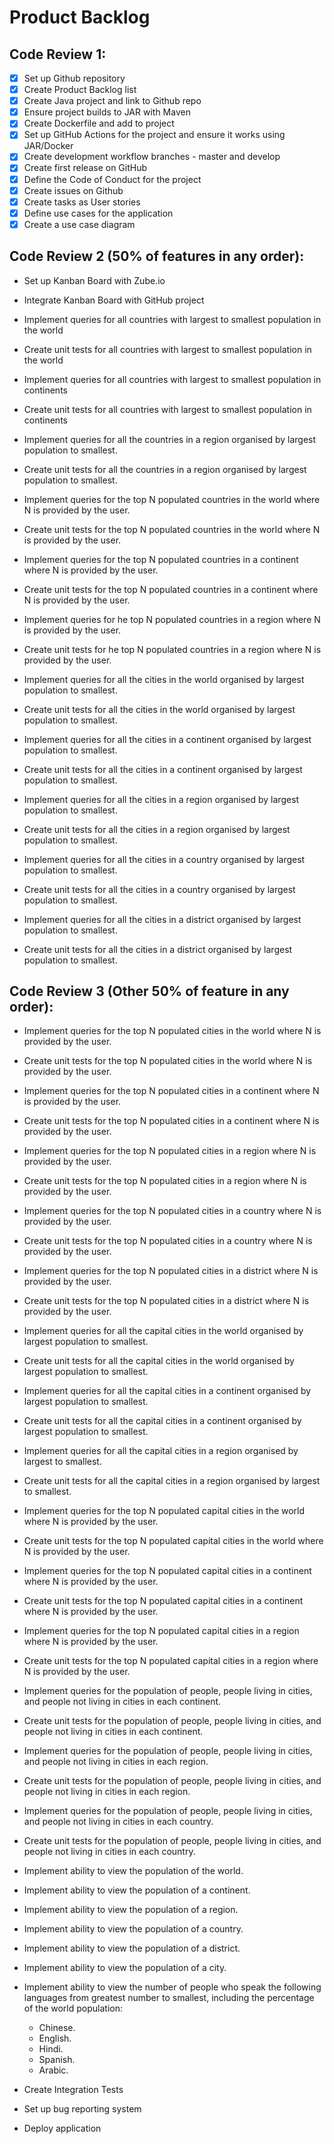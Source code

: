 # Product Backlog

## Code Review 1:

- [x] Set up Github repository
- [x] Create Product Backlog list 
- [x] Create Java project and link to Github repo
- [x] Ensure project builds to JAR with Maven
- [x] Create Dockerfile and add to project
- [x] Set up GitHub Actions for the project and ensure it works using JAR/Docker
- [x] Create development workflow branches - master and develop
- [x] Create first release on GitHub
- [x] Define the Code of Conduct for the project
- [x] Create issues on Github
- [x] Create tasks as User stories
- [x] Define use cases for the application
- [x] Create a use case diagram

## Code Review 2 (50% of features in any order):

- Set up Kanban Board with Zube.io
- Integrate Kanban Board with GitHub project

- Implement queries for all countries with largest to smallest population in the world
- Create unit tests for all countries with largest to smallest population in the world

- Implement queries for all countries with largest to smallest population in continents
- Create unit tests for all countries with largest to smallest population in continents

- Implement queries for all the countries in a region organised by largest population to smallest.
- Create unit tests for all the countries in a region organised by largest population to smallest.

- Implement queries for the top N populated countries in the world where N is provided by the user.
- Create unit tests for the top N populated countries in the world where N is provided by the user.

- Implement queries for the top N populated countries in a continent where N is provided by the user.
- Create unit tests for the top N populated countries in a continent where N is provided by the user.

- Implement queries for he top N populated countries in a region where N is provided by the user.
- Create unit tests for he top N populated countries in a region where N is provided by the user.

- Implement queries for all the cities in the world organised by largest population to smallest.
- Create unit tests for all the cities in the world organised by largest population to smallest.

- Implement queries for all the cities in a continent organised by largest population to smallest.
- Create unit tests for all the cities in a continent organised by largest population to smallest.

- Implement queries for all the cities in a region organised by largest population to smallest.
- Create unit tests for all the cities in a region organised by largest population to smallest.

- Implement queries for all the cities in a country organised by largest population to smallest.
- Create unit tests for all the cities in a country organised by largest population to smallest.

- Implement queries for all the cities in a district organised by largest population to smallest.
- Create unit tests for all the cities in a district organised by largest population to smallest.

## Code Review 3 (Other 50% of feature in any order):

- Implement queries for the top N populated cities in the world where N is provided by the user.
- Create unit tests for the top N populated cities in the world where N is provided by the user.

- Implement queries for the top N populated cities in a continent where N is provided by the user.
- Create unit tests for the top N populated cities in a continent where N is provided by the user.

- Implement queries for the top N populated cities in a region where N is provided by the user.
- Create unit tests for the top N populated cities in a region where N is provided by the user.

- Implement queries for the top N populated cities in a country where N is provided by the user.
- Create unit tests for the top N populated cities in a country where N is provided by the user.

- Implement queries for the top N populated cities in a district where N is provided by the user.
- Create unit tests for the top N populated cities in a district where N is provided by the user.

- Implement queries for all the capital cities in the world organised by largest population to smallest.
- Create unit tests for all the capital cities in the world organised by largest population to smallest.

- Implement queries for all the capital cities in a continent organised by largest population to smallest.
- Create unit tests for all the capital cities in a continent organised by largest population to smallest.

- Implement queries for all the capital cities in a region organised by largest to smallest.
- Create unit tests for all the capital cities in a region organised by largest to smallest.

- Implement queries for the top N populated capital cities in the world where N is provided by the user.
- Create unit tests for the top N populated capital cities in the world where N is provided by the user.

- Implement queries for the top N populated capital cities in a continent where N is provided by the user.
- Create unit tests for the top N populated capital cities in a continent where N is provided by the user.

- Implement queries for the top N populated capital cities in a region where N is provided by the user.
- Create unit tests for the top N populated capital cities in a region where N is provided by the user.

- Implement queries for the population of people, people living in cities, and people not living in cities in each continent.
- Create unit tests for the population of people, people living in cities, and people not living in cities in each continent.

- Implement queries for the population of people, people living in cities, and people not living in cities in each region.
- Create unit tests for the population of people, people living in cities, and people not living in cities in each region.

- Implement queries for the population of people, people living in cities, and people not living in cities in each country.
- Create unit tests for the population of people, people living in cities, and people not living in cities in each country.

- Implement ability to view the population of the world.
- Implement ability to view the population of a continent.
- Implement ability to view the population of a region.
- Implement ability to view the population of a country.
- Implement ability to view the population of a district.
- Implement ability to view the population of a city.

- Implement ability to view the number of people who speak the following languages from greatest number to smallest, including the percentage of the world population:
    - Chinese.
    - English.
    - Hindi.
    - Spanish.
    - Arabic.

- Create Integration Tests
- Set up bug reporting system
- Deploy application